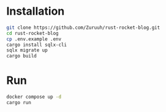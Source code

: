 # Installation
```bash
git clone https://github.com/Zuruuh/rust-rocket-blog.git
cd rust-rocket-blog
cp .env.example .env
cargo install sqlx-cli
sqlx migrate up
cargo build
```

# Run
```bash
docker compose up -d
cargo run
```

```prod

```
